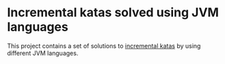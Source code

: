 # Incremental katas solved using JVM languages

This project contains a set of solutions to [incremental katas](https://github.com/Gianfrancoalongi/incremental_katas) by using different JVM languages.